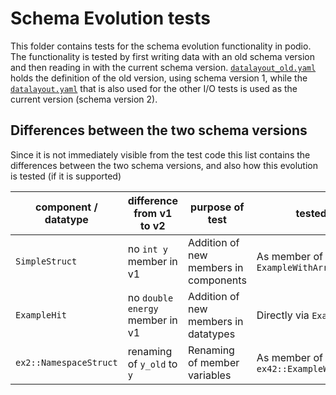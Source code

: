 # Schema Evolution tests
This folder contains tests for the schema evolution functionality in podio. The
functionality is tested by first writing data with an old schema version and
then reading in with the current schema version.
[`datalayout_old.yaml`](./datalayout_old.yaml) holds the definition of the old
version, using schema version 1, while the
[`datalayout.yaml`](../datalayout.yaml) that is also used for the other I/O
tests is used as the current version (schema version 2).

## Differences between the two schema versions
Since it is not immediately visible from the test code this list contains the
differences between the two schema versions, and also how this evolution is
tested (if it is supported)

| component / datatype | difference from v1 to v2 | purpose of test | tested with |
|--|--|--|--|
| `SimpleStruct` | no `int y` member in v1 | Addition of new members in components | As  member of `ExampleWithArrayComponent` |
| `ExampleHit` | no `double energy` member in v1 | Addition of new members in datatypes | Directly via `ExampleHit` |
| `ex2::NamespaceStruct` | renaming of `y_old` to `y` | Renaming of member variables | As member of `ex42::ExampleWithNamespace` |
